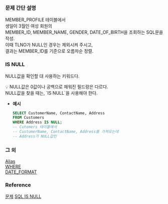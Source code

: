 ### 문제 간단 설명
MEMBER_PROFILE 테이블에서<br>
생일이 3월인 여성 회원의<br>
MEMBER_ID, MEMBER_NAME, GENDER, DATE_OF_BIRTH을 조회하는 SQL문을 작성.<br>
이때 TLNO가 NULL인 경우는 제외시켜 주시고,<br>
결과는 MEMBER_ID를 기준으로 오름차순 정렬.<br>

### IS NULL
NULL값을 확인할 대 사용하는 키워드다.<br>
<aside>
💡 NULL값은 0값이나 공백으로 채워진 필드랑은 다르다.<br>
    NULL값을 찾을 때는, `IS NULL`을 사용해야 한다.

</aside>

- **예시**<br>
    ```sql
    SELECT CustomerName, ContactName, Address
    FROM Customers
    WHERE Address IS NULL;
    -- Cutomers 테이블에서
    -- CustomerName, ContactName, Address를 가져오는데
    -- Address가 NULL값인
    ```

### 그 외
[Alias](https://github.com/gitubanana/SQL_study/tree/main/select/12%EC%84%B8_%EC%9D%B4%ED%95%98%EC%9D%B8_%EC%97%AC%EC%9E%90_%ED%99%98%EC%9E%90_%EB%AA%A9%EB%A1%9D_%EC%B6%9C%EB%A0%A5%ED%95%98%EA%B8%B0#alias)<br>
[WHERE](https://github.com/gitubanana/SQL_study/blob/main/select/%EA%B0%95%EC%9B%90%EB%8F%84%EC%97%90_%EC%9C%84%EC%B9%98%ED%95%9C_%EC%83%9D%EC%82%B0%EA%B3%B5%EC%9E%A5_%EB%AA%A9%EB%A1%9D_%EC%B6%9C%EB%A0%A5%ED%95%98%EA%B8%B0/README.md#where)<br>
[DATE_FORMAT](https://github.com/gitubanana/SQL_study/tree/main/select/%EC%A1%B0%EA%B1%B4%EC%97%90_%EB%A7%9E%EB%8A%94_%EB%8F%84%EC%84%9C_%EB%A6%AC%EC%8A%A4%ED%8A%B8_%EC%B6%9C%EB%A0%A5%ED%95%98%EA%B8%B0#date_format)<br>

### Reference
[문제](https://school.programmers.co.kr/learn/courses/30/lessons/131120)
[SQL IS NULL](https://www.w3schools.com/sql/sql_ref_is_null.asp)
